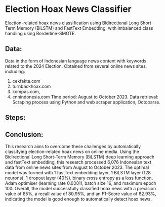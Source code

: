 # Election Hoax News Classifier
Election-related hoax news classification using Bidirectional Long Short Term Memory (BiLSTM) and FastText Embedding, with imbalanced class handling using Borderline-SMOTE.

## Data:
Data in the form of Indonesian language news content with keywords related to the 2024 Election. Obtained from several online news sites, including:
1. cekfakta.com
2. turnbackhoax.com
3. kompas.com,
4. cnnindonesia.com 
Time period: August to October 2023.
Data retrieval: Scraping process using Python and web scraper application, Octoparse.

## Steps:


## Conclusion:
This research aims to overcome these challenges by automatically classifying election-related hoax news on online media. Using the Bidirectional Long Short-Term Memory (BiLSTM) deep learning approach and fastText embedding, this research processed 6,076 Indonesian text data from online news sites from August to October 2023. The optimal model was formed with 1 fastText embedding layer, 1 BiLSTM layer (128 neurons), 1 dropout layer (40%), binary cross entropy as a loss function, Adam optimiser (learning rate 0.0001), batch size 16, and maximum epoch 100. Overall, the model successfully classified hoax news with a precision value of 85%, a recall value of 80.95%, and an F1-Score value of 82.93%, indicating the model is good enough to automatically detect hoax news.
